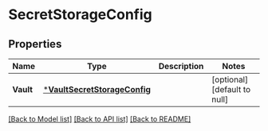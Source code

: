 # SecretStorageConfig

## Properties
Name | Type | Description | Notes
------------ | ------------- | ------------- | -------------
**Vault** | [***VaultSecretStorageConfig**](VaultSecretStorageConfig.md) |  | [optional] [default to null]

[[Back to Model list]](../README.md#documentation-for-models) [[Back to API list]](../README.md#documentation-for-api-endpoints) [[Back to README]](../README.md)


